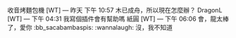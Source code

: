 收音烤麵包機
[WT]
 — 昨天 下午 10:57
木已成舟，所以現在怎麼辦？
DragonL
[WT]
 — 下午 04:31
我寫個插件會有幫助嗎
紙圓
[WT]
 — 下午 06:06
會，龍太棒了，愛你 :bb_sacabambaspis:
:wannalaugh: 沒，我不知道
